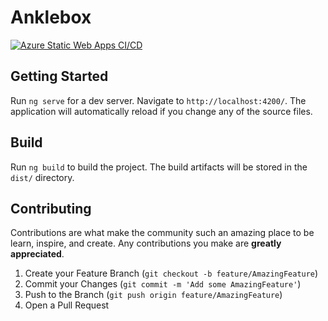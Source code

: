# Anklebox

[![Azure Static Web Apps CI/CD](https://github.com/armanmoztar/anklebox/actions/workflows/azure-static-web-apps-kind-tree-02b27171e.yml/badge.svg)](https://github.com/armanmoztar/anklebox/actions/workflows/azure-static-web-apps-kind-tree-02b27171e.yml)

## Getting Started

Run `ng serve` for a dev server. Navigate to `http://localhost:4200/`. The application will automatically reload if you change any of the source files.

## Build

Run `ng build` to build the project. The build artifacts will be stored in the `dist/` directory.

## Contributing

Contributions are what make the community such an amazing place to be learn, inspire, and create. Any contributions you make are **greatly appreciated**.

1. Create your Feature Branch (`git checkout -b feature/AmazingFeature`)
2. Commit your Changes (`git commit -m 'Add some AmazingFeature'`)
3. Push to the Branch (`git push origin feature/AmazingFeature`)
4. Open a Pull Request
